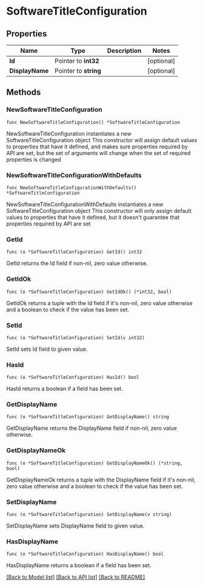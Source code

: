 # SoftwareTitleConfiguration

## Properties

Name | Type | Description | Notes
------------ | ------------- | ------------- | -------------
**Id** | Pointer to **int32** |  | [optional] 
**DisplayName** | Pointer to **string** |  | [optional] 

## Methods

### NewSoftwareTitleConfiguration

`func NewSoftwareTitleConfiguration() *SoftwareTitleConfiguration`

NewSoftwareTitleConfiguration instantiates a new SoftwareTitleConfiguration object
This constructor will assign default values to properties that have it defined,
and makes sure properties required by API are set, but the set of arguments
will change when the set of required properties is changed

### NewSoftwareTitleConfigurationWithDefaults

`func NewSoftwareTitleConfigurationWithDefaults() *SoftwareTitleConfiguration`

NewSoftwareTitleConfigurationWithDefaults instantiates a new SoftwareTitleConfiguration object
This constructor will only assign default values to properties that have it defined,
but it doesn't guarantee that properties required by API are set

### GetId

`func (o *SoftwareTitleConfiguration) GetId() int32`

GetId returns the Id field if non-nil, zero value otherwise.

### GetIdOk

`func (o *SoftwareTitleConfiguration) GetIdOk() (*int32, bool)`

GetIdOk returns a tuple with the Id field if it's non-nil, zero value otherwise
and a boolean to check if the value has been set.

### SetId

`func (o *SoftwareTitleConfiguration) SetId(v int32)`

SetId sets Id field to given value.

### HasId

`func (o *SoftwareTitleConfiguration) HasId() bool`

HasId returns a boolean if a field has been set.

### GetDisplayName

`func (o *SoftwareTitleConfiguration) GetDisplayName() string`

GetDisplayName returns the DisplayName field if non-nil, zero value otherwise.

### GetDisplayNameOk

`func (o *SoftwareTitleConfiguration) GetDisplayNameOk() (*string, bool)`

GetDisplayNameOk returns a tuple with the DisplayName field if it's non-nil, zero value otherwise
and a boolean to check if the value has been set.

### SetDisplayName

`func (o *SoftwareTitleConfiguration) SetDisplayName(v string)`

SetDisplayName sets DisplayName field to given value.

### HasDisplayName

`func (o *SoftwareTitleConfiguration) HasDisplayName() bool`

HasDisplayName returns a boolean if a field has been set.


[[Back to Model list]](../README.md#documentation-for-models) [[Back to API list]](../README.md#documentation-for-api-endpoints) [[Back to README]](../README.md)


